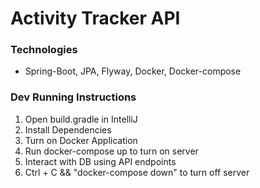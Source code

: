 # Activity Tracker API

### Technologies
- Spring-Boot, JPA, Flyway, Docker, Docker-compose

### Dev Running Instructions
1. Open build.gradle in IntelliJ
2. Install Dependencies
3. Turn on Docker Application
4. Run docker-compose up to turn on server
5. Interact with DB using API endpoints
6. Ctrl + C && "docker-compose down" to turn off server